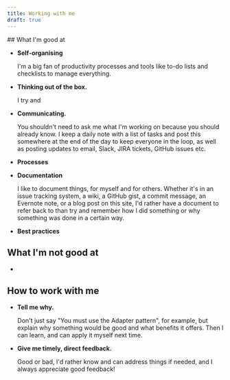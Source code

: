 ```yaml
---
title: Working with me
draft: true
---
```


<div class="markdown" markdown="1">
## What I'm good at

- **Self-organising**

   I'm a big fan of productivity processes and tools like to-do lists and checklists to manage everything.

- **Thinking out of the box.**

  I try and

- **Communicating.**

  You shouldn't need to ask me what I'm working on because you should already know. I keep a daily note with a list of tasks and post this somewhere at the end of the day to keep everyone in the loop, as well as posting updates to email, Slack, JIRA tickets, GitHub issues etc.

- **Processes**

- **Documentation**

  I like to document things, for myself and for others. Whether it's in an issue tracking system, a wiki, a GitHub gist, a commit message, an Evernote note, or a blog post on this site, I'd rather have a document to refer back to than try and remember how I did something or why something was done in a certain way.

- **Best practices**

## What I'm not good at

-

## How to work with me

- **Tell me why.**

  Don't just say "You must use the Adapter pattern", for example, but explain why something would be good and what benefits it offers. Then I can learn, and can apply it myself next time.

- **Give me timely, direct feedback.**

  Good or bad, I'd rather know and can address things if needed, and I always appreciate good feedback!

</div>
